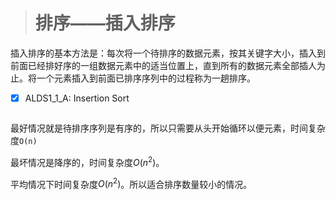 > # 排序——插入排序

插入排序的基本方法是：每次将一个待排序的数据元素，按其关键字大小，插入到前面已经排好序的一组数据元素中的适当位置上，直到所有的数据元素全部插人为止。将一个元素插入到前面已排序序列中的过程称为一趟排序。

- [x] ALDS1_1_A: Insertion Sort

```c++

```

最好情况就是待排序序列是有序的，所以只需要从头开始循环以便元素，时间复杂度`O(n)`

最坏情况是降序的，时间复杂度$O(n^2)$。

平均情况下时间复杂度$O(n^2)$。所以适合排序数量较小的情况。